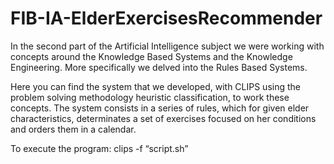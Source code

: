 # FIB-IA-ElderExercisesRecommender

In the second part of the Artificial Intelligence subject we were working with concepts around the Knowledge Based Systems and the Knowledge Engineering. More specifically we delved into the Rules Based Systems.

Here you can find the system that we developed, with CLIPS using the problem solving methodology heuristic classification, to work these concepts.
The system consists in a series of rules, which for given elder characteristics, determinates a set of exercises focused on her conditions and orders them in a calendar.

To execute the program:
	clips -f “script.sh”
